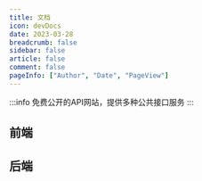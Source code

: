 ```yaml
---
title: 文档
icon: devDocs
date: 2023-03-28
breadcrumb: false
sidebar: false
article: false
comment: false
pageInfo: ["Author", "Date", "PageView"]
---
```


:::info
免费公开的API网站，提供多种公共接口服务
:::

## 前端

<MyLink :links="doc_front"/>

## 后端

<MyLink :links="doc_after"/>

<script setup lang="ts">
import MyLink from "@MyLink";
import { doc_front, doc_after } from "@Doc";  
</script>